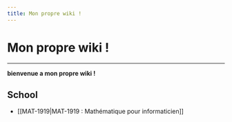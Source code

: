 ```yaml
---
title: Mon propre wiki !
---
```


# Mon propre wiki !
----
**bienvenue a mon propre wiki !**

## School
- [[MAT-1919|MAT-1919 : Mathématique pour informaticien]]